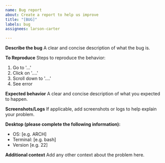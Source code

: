 ```yaml
---
name: Bug report
about: Create a report to help us improve
title: "[BUG]"
labels: bug
assignees: larson-carter

---
```


**Describe the bug**
A clear and concise description of what the bug is.

**To Reproduce**
Steps to reproduce the behavior:
1. Go to '...'
2. Click on '....'
3. Scroll down to '....'
4. See error

**Expected behavior**
A clear and concise description of what you expected to happen.

**Screenshots/Logs**
If applicable, add screenshots or logs to help explain your problem.

**Desktop (please complete the following information):**
 - OS: [e.g. ARCH]
 - Terminal: [e.g. bash]
 - Version [e.g. 22]

**Additional context**
Add any other context about the problem here.
